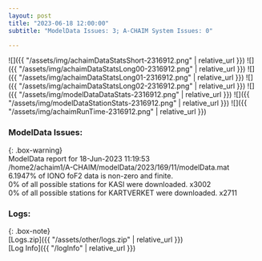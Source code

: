 ```yaml
---
layout: post
title: "2023-06-18 12:00:00"
subtitle: "ModelData Issues: 3; A-CHAIM System Issues: 0"

---
```


![]({{ "/assets/img/achaimDataStatsShort-2316912.png" | relative_url }})
![]({{ "/assets/img/achaimDataStatsLong00-2316912.png" | relative_url }})
![]({{ "/assets/img/achaimDataStatsLong01-2316912.png" | relative_url }})
![]({{ "/assets/img/achaimDataStatsLong02-2316912.png" | relative_url }})
![]({{ "/assets/img/modelDataDataStats-2316912.png" | relative_url }})
![]({{ "/assets/img/modelDataStationStats-2316912.png" | relative_url }})
![]({{ "/assets/img/achaimRunTime-2316912.png" | relative_url }})


### ModelData Issues:  
  
{: .box-warning}  
 ModelData report for 18-Jun-2023 11:19:53   
 /home2/achaim1/A-CHAIM/modelData/2023/169/11/modelData.mat   
 6.1947% of IONO foF2 data is non-zero and finite.   
 0% of all possible stations for KASI were downloaded. x3002   
 0% of all possible stations for KARTVERKET were downloaded. x2711   
  


### Logs:  
  
{: .box-note}  
[Logs.zip]({{ "/assets/other/logs.zip" | relative_url }})  
[Log Info]({{ "/logInfo" | relative_url }})  
